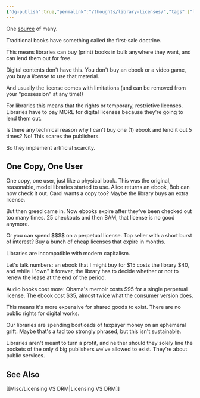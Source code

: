 ```yaml
---
{"dg-publish":true,"permalink":"/thoughts/library-licenses/","tags":["licensing","software"],"noteIcon":1}
---
```


One [source](https://www.newyorker.com/news/annals-of-communications/an-app-called-libby-and-the-surprisingly-big-business-of-library-e-books) of many.

Traditional books have something called the first-sale doctrine.

This means libraries can buy (print) books in bulk anywhere they want, and can lend them out for free.

Digital contents don't have this. You don't buy an ebook or a video game, you buy a *license* to use that material.

And usually the license comes with limitations (and can be removed from your "possession" at any time!)

For libraries this means that the rights or temporary, restrictive licenses. Libraries have to pay MORE for digital licenses because they're going to lend them out.

Is there any technical reason why I can't buy one (1) ebook and lend it out 5 times? No!
This scares the publishers.

So they implement artificial scarcity. 

## One Copy, One User

One copy, one user, just like a physical book. This was the original, reasonable, model libraries started to use. Alice returns an ebook, Bob can now check it out. Carol wants a copy too? Maybe the library buys an extra license.

But then greed came in. Now ebooks expire after they've been checked out too many times. 25 checkouts and then BAM, that license is no good anymore.

Or you can spend \$\$\$\$ on a perpetual license. Top seller with a short burst of interest? Buy a bunch of cheap licenses that expire in months.

Libraries are incompatible with modern capitalism.

Let's talk numbers: an ebook that I might buy for $15 costs the library $40, and while I "own" it forever, the library has to decide whether or not to renew the lease at the end of the period.

Audio books cost more: Obama's memoir costs $95 for a single perpetual license. The ebook cost $35, almost twice what the consumer version does.

This means it's more expensive for shared goods to exist.  There are no public rights for digital works.

Our libraries are spending boatloads of taxpayer money on an ephemeral grift. Maybe that's a tad too strongly phrased, but this isn't sustainable. 

Libraries aren't meant to turn a profit, and neither should they solely line the pockets of the only 4 big publishers we've allowed to exist. They're about public services.


## See Also
[[Misc/Licensing VS DRM\|Licensing VS DRM]]